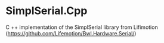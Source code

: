 # SimplSerial.Cpp
C ++ implementation of the SimplSerial library from Lifimotion  (https://github.com/Lifemotion/Bwl.Hardware.Serial/)
